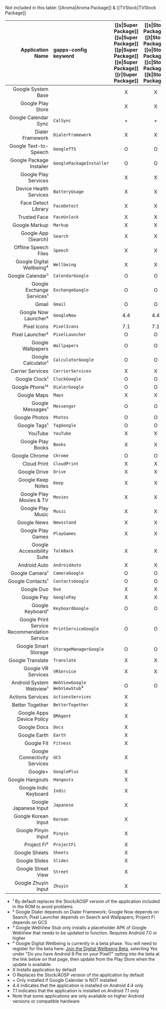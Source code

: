 Not included in this table: [[Aroma|Aroma Package]] & [[TVStock|TVStock Package]]

|Application Name    |gapps-config keyword|[[s\|Super Package]]<br>[[u\|Super Package]]<br>[[p\|Super Package]]<br>[[e\|Super Package]]<br>[[r\|Super Package]]|[[s\|Stock Package]]<br>[[t\|Stock Package]]<br>[[o\|Stock Package]]<br>[[c\|Stock Package]]<br>[[k\|Stock Package]]|[[f\|Full Package]]<br>[[u\|Full Package]]<br>[[l\|Full Package]]<br>[[l\|Full Package]]|[[m\|Mini Package]]<br>[[i\|Mini Package]]<br>[[n\|Mini Package]]<br>[[i\|Mini Package]]|[[m\|Micro Package]]<br>[[i\|Micro Package]]<br>[[c\|Micro Package]]<br>[[r\|Micro Package]]<br>[[o\|Micro Package]]|[[n\|Nano Package]]<br>[[a\|Nano Package]]<br>[[n\|Nano Package]]<br>[[o\|Nano Package]]|[[p\|Pico Package]]<br>[[i\|Pico Package]]<br>[[c\|Pico Package]]<br>[[o\|Pico Package]]|
|------------------------:|:-----------------|:---:|:---:|:---:|:---:|:---:|:---:|:---:|
|Google System Base       |                  |  X  |  X  |  X  |  X  |  X  |  X  |  X  |
|Google Play Store        |                  |  X  |  X  |  X  |  X  |  X  |  X  |  X  |
|Google Calendar Sync     |``CalSync``       | \+  | \+  | \+  | \+  | \+  |  X  |  X  |
|Dialer Framework         |``DialerFramework``| X  |  X  |  X  |  X  |  X  |  X  |  X  |
|Google Text-to-Speech    |``GoogleTTS``     |  O  |  O  |  X  |  X  |  X  |  X  |  X  |
|Google Package Installer |``GooglePackageInstaller``|O|O|  O  |  O  |  O  |  O  |  O  |
|Google Play Services     |                  |  X  |  X  |  X  |  X  |  X  |  X  |  X  |
|Device Health Services   |``BatteryUsage``  |  X  |  X  |  X  |  X  |  X  |  X  |     |
|Face Detect Library      |``FaceDetect``    |  X  |  X  |  X  |  X  |  X  |  X  |     |
|Trusted Face             |``FaceUnlock``    |  X  |  X  |  X  |  X  |  X  |  X  |     |
|Google Markup            |``Markup``        |  X  |  X  |  X  |  X  |  X  |  X  |     |
|Google App (Search)      |``Search``        |  X  |  X  |  X  |  X  |  X  |  X  |     |
|Offline Speech Files     |``Speech``        |  X  |  X  |  X  |  X  |  X  |  X  |     |
|Google Digital Wellbeing⁴|``Wellbeing``     |  X  |  X  |  X  |  X  |  X  |  X  |     |
|Google Calendar¹         |``CalendarGoogle``|  O  |  O  |  O  |  O  |  O  |     |     |
|Google Exchange Services¹|``ExchangeGoogle``|  O  |  O  |  O  |  O  |  O  |     |     |
|Gmail                    |``Gmail``         |  O  |  O  |  X  |  X  |  X  |     |     |
|Google Now Launcher²     |``GoogleNow``     | 4.4 | 4.4 | 4.4 | 4.4 | 4.4 |     |     |
|Pixel Icons              |``PixelIcons``    | 7.1 | 7.1 | 7.1 | 7.1 | 7.1 |     |     |
|Pixel Launcher²          |``PixelLauncher`` |  O  |  O  |  O  |  O  |  O  |     |     |
|Google Wallpapers        |``Wallpapers``    |  O  |  O  |  O  |  O  |  O  |     |     |
|Google Calculator¹       |``CalculatorGoogle``|O  |  O  |  O  |  O  |     |     |     |
|Carrier Services         |``CarrierServices`` |X  |  X  |  X  |  X  |     |     |     |
|Google Clock¹            |``ClockGoogle``   |  O  |  O  |  O  |  O  |     |     |     |
|Google Phone¹²           |``DialerGoogle``  |  O  |  O  |  O  |  O  |     |     |     |
|Google Maps              |``Maps``          |  X  |  X  |  X  |  X  |     |     |     |
|Google Messages¹         |``Messenger``     |  O  |  O  |  O  |  O  |     |     |     |
|Google Photos            |``Photos``        |  O  |  O  |  X  |  X  |     |     |     |
|Google Tags¹             |``TagGoogle``     |  O  |  O  |  O  |  O  |     |     |     |
|YouTube                  |``YouTube``       |  X  |  X  |  X  |  X  |     |     |     |
|Google Play Books        |``Books``         |  X  |  X  |  X  |     |     |     |     |
|Google Chrome            |``Chrome``        |  O  |  O  |  X  |     |     |     |     |
|Cloud Print              |``CloudPrint``    |  X  |  X  |  X  |     |     |     |     |
|Google Drive             |``Drive``         |  X  |  X  |  X  |     |     |     |     |
|Google Keep Notes        |``Keep``          |  X  |  X  |  X  |     |     |     |     |
|Google Play Movies & TV  |``Movies``        |  X  |  X  |  X  |     |     |     |     |
|Google Play Music        |``Music``         |  X  |  X  |  X  |     |     |     |     |
|Google News              |``Newsstand``     |  X  |  X  |  X  |     |     |     |     |
|Google Play Games        |``PlayGames``     |  X  |  X  |  X  |     |     |     |     |
|Google Accessibility Suite|``TalkBack``     |  X  |  X  |  X  |     |     |     |     |
|Android Auto             |``AndroidAuto``   |  X  |  X  |     |     |     |     |     |
|Google Camera¹           |``CameraGoogle``  |  O  |  O  |     |     |     |     |     |
|Google Contacts¹         |``ContactsGoogle``|  O  |  O  |     |     |     |     |     |
|Google Duo               |``Duo``           |  X  |  X  |     |     |     |     |     |
|Google Pay               |``GooglePay``     |  X  |  X  |     |     |     |     |     |
|Google Keyboard¹         |``KeyboardGoogle``|  O  |  O  |     |     |     |     |     |
|Google Print Service Recommendation Service|``PrintServiceGoogle``|O|O||| |     |     |
|Google Smart Storage     |``StorageManagerGoogle``|O|O  |     |     |     |     |     |
|Google Translate         |``Translate``     |  X  |  X  |     |     |     |     |     |
|Google VR Services       |``VRService``     |  X  |  X  |     |     |     |     |     |
|Android System Webview¹|``WebViewGoogle`` ``WebViewStub``³| O | O |   |   |   |   |   |
|Actions Services         |``ActionsServices``| X  |     |     |     |     |     |     |
|Better Together          |``BetterTogether``|  X  |     |     |     |     |     |     |
|Google Apps Device Policy|``DMAgent``       |  X  |     |     |     |     |     |     |
|Google Docs              |``Docs``          |  X  |     |     |     |     |     |     |
|Google Earth             |``Earth``         |  X  |     |     |     |     |     |     |
|Google Fit               |``Fitness``       |  X  |     |     |     |     |     |     |
|Google Connectivity Services|``GCS``        |  X  |     |     |     |     |     |     |
|Google+                  |``GooglePlus``    |  X  |     |     |     |     |     |     |
|Google Hangouts          |``Hangouts``      |  X  |     |     |     |     |     |     |
|Google Indic Keyboard    |``Indic``         |  X  |     |     |     |     |     |     | 
|Google Japanese Input    |``Japanese``      |  X  |     |     |     |     |     |     |
|Google Korean Input      |``Korean``        |  X  |     |     |     |     |     |     |
|Google Pinyin Input      |``Pinyin``        |  X  |     |     |     |     |     |     |
|Project Fi²              |``ProjectFi``     |  X  |     |     |     |     |     |     |
|Google Sheets            |``Sheets``        |  X  |     |     |     |     |     |     |
|Google Slides            |``Slides``        |  X  |     |     |     |     |     |     |
|Google Street View       |``Street``        |  X  |     |     |     |     |     |     |
|Google Zhuyin Input      |``Zhuyin``        |  X  |     |     |     |     |     |     |

* ¹ By default replaces the Stock/AOSP version of the application included in the ROM to avoid problems
* ² Google Dialer depends on Dialer Framework; Google Now depends on Search; Pixel Launcher depends on Search and Wallpapers; Project Fi depends on GCS
* ³ Google WebView Stub only installs a placeholder APK of Google WebView that needs to be updated to function. Requires Android 7.0 or higher
* ⁴ Google Digital Wellbeing is currently in a beta phase. You will need to register for the beta here: [Join the Digital Wellbeing Beta](https://www.android.com/versions/pie-9-0/digital-wellbeing-beta/), selecting Yes under "Do you have Android 9 Pie on your Pixel?" opting into the beta at the link below on that page, then update from the Play Store when the update is available.
* X Installs application by default
* O Replaces the Stock/AOSP version of the application by default
* \+ Only installed if Google Calendar is NOT installed
* 4.4 indicates that the application is installed on Android 4.4 only
* 7.1 indicates that the application is installed on Android 7.1 only
* Note that some applications are only available on higher Android versions or compatible hardware